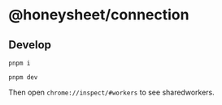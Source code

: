 # @honeysheet/connection

## Develop

```shell
pnpm i
```

```shell
pnpm dev
```

Then open `chrome://inspect/#workers` to see sharedworkers.
